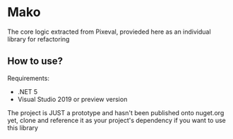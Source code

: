 # Mako
The core logic extracted from Pixeval, provieded here as an individual library for refactoring

## How to use?
Requirements:
* .NET 5
* Visual Studio 2019 or preview version

The project is JUST a prototype and hasn't been published onto nuget.org yet, clone and reference it as your project's dependency if you want to use this library
